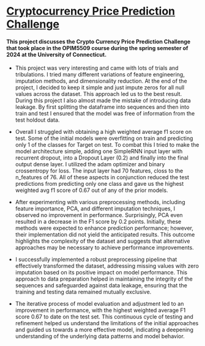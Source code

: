 # [Cryptocurrency Price Prediction Challenge](https://bitgrit.net/competition/20)

#### This project discusses the Crypto Currency Price Prediction Challenge that took place in the OPIM5509 course during the spring semester of 2024 at the University of Connecticut.

*   This project was very interesting and came with lots of trials and tribulations. I tried many different variations of feature engineering, imputation methods, and dimensionality reduction. At the end of the project, I decided to keep it simple and just impute zeros for all null values across the dataset. This approach led us to the best result. During this project I also almost made the mistake of introducing data leakage. By first splitting the dataframe into sequences and then into train and test I ensured that the model was free of information from the test holdout data.

*   Overall I struggled with obtaining a high weighted average f1 score on test. Some of the initial models were overfitting on train and predicting only 1 of the classes for Target on test. To combat this I tried to make the model architecture simple, adding one SimpleRNN input layer with recurrent dropout, into a Dropout Layer (0.2) and finally into the final output dense layer. I utilized the adam optimizer and binary crossentropy for loss. The input layer had 70 features, closs to the n_features of 76. All of these aspects in conjunction reduced the test predictions from predicting only one class and gave us the highest weighted avg f1 score of 0.67 out of any of the prior models.

* After experimenting with various preprocessing methods, including feature importance, PCA, and different imputation techniques, I observed no improvement in performance. Surprisingly, PCA even resulted in a decrease in the F1 score by 0.2 points. Initially, these methods were expected to enhance prediction performance; however, their implementation did not yield the anticipated results. This outcome highlights the complexity of the dataset and suggests that alternative approaches may be necessary to achieve performance improvements.

* I successfully implemented a robust preprocessing pipeline that effectively transformed the dataset, addressing missing values with zero imputation based on its positive impact on model performance. This approach to data preparation helped in maintaining the integrity of the sequences and safeguarded against data leakage, ensuring that the training and testing data remained mutually exclusive.

* The iterative process of model evaluation and adjustment led to an improvement in performance, with the highest weighted average F1 score 0.67 to date on the test set. This continuous cycle of testing and refinement helped us understand the limitations of the initial approaches and guided us towards a more effective model, indicating a deepening understanding of the underlying data patterns and model behavior.
